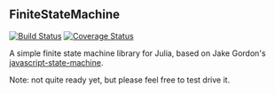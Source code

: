 ## FiniteStateMachine

[![Build Status](https://travis-ci.org/tensorjack/FiniteStateMachine.jl.svg)](https://travis-ci.org/tensorjack/FiniteStateMachine.jl) [![Coverage Status](https://coveralls.io/repos/tensorjack/FiniteStateMachine.jl/badge.png)](https://coveralls.io/r/tensorjack/FiniteStateMachine.jl)

A simple finite state machine library for Julia, based on Jake Gordon's [javascript-state-machine](https://github.com/jakesgordon/javascript-state-machine).

Note: not quite ready yet, but please feel free to test drive it.
